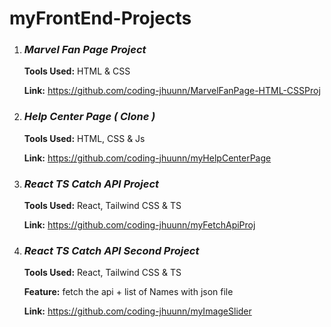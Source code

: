 # myFrontEnd-Projects

1. ### _**Marvel Fan Page Project**_
   **Tools Used:** HTML & CSS

   **Link:** https://github.com/coding-jhuunn/MarvelFanPage-HTML-CSSProj

2. ### _**Help Center Page ( Clone )**_
   **Tools Used:** HTML, CSS & Js

   **Link:** https://github.com/coding-jhuunn/myHelpCenterPage

3. ### _**React TS Catch API Project**_
   **Tools Used:** React, Tailwind CSS & TS

   **Link:** https://github.com/coding-jhuunn/myFetchApiProj

4. ### _**React TS Catch API Second Project**_
   **Tools Used:** React, Tailwind CSS & TS
   
   **Feature:** fetch the api + list of Names with json file 

   **Link:** https://github.com/coding-jhuunn/myImageSlider

